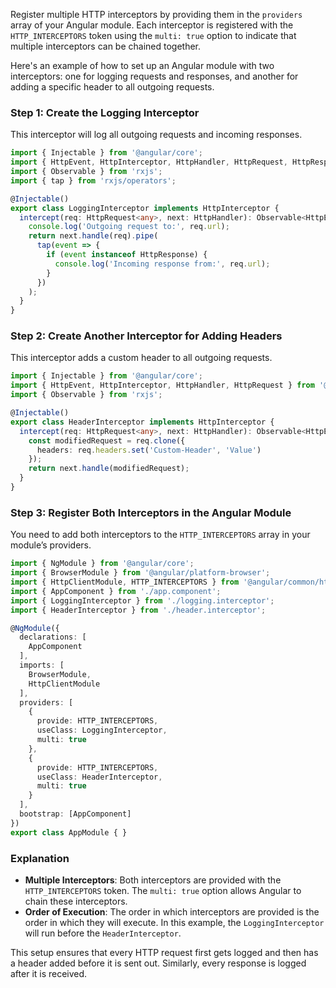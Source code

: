Register multiple HTTP interceptors by providing them in the `providers` array of your Angular module. Each interceptor is registered with the `HTTP_INTERCEPTORS` token using the `multi: true` option to indicate that multiple interceptors can be chained together.

Here's an example of how to set up an Angular module with two interceptors: one for logging requests and responses, and another for adding a specific header to all outgoing requests.

### Step 1: Create the Logging Interceptor

This interceptor will log all outgoing requests and incoming responses.

```typescript
import { Injectable } from '@angular/core';
import { HttpEvent, HttpInterceptor, HttpHandler, HttpRequest, HttpResponse } from '@angular/common/http';
import { Observable } from 'rxjs';
import { tap } from 'rxjs/operators';

@Injectable()
export class LoggingInterceptor implements HttpInterceptor {
  intercept(req: HttpRequest<any>, next: HttpHandler): Observable<HttpEvent<any>> {
    console.log('Outgoing request to:', req.url);
    return next.handle(req).pipe(
      tap(event => {
        if (event instanceof HttpResponse) {
          console.log('Incoming response from:', req.url);
        }
      })
    );
  }
}
```

### Step 2: Create Another Interceptor for Adding Headers

This interceptor adds a custom header to all outgoing requests.

```typescript
import { Injectable } from '@angular/core';
import { HttpEvent, HttpInterceptor, HttpHandler, HttpRequest } from '@angular/common/http';
import { Observable } from 'rxjs';

@Injectable()
export class HeaderInterceptor implements HttpInterceptor {
  intercept(req: HttpRequest<any>, next: HttpHandler): Observable<HttpEvent<any>> {
    const modifiedRequest = req.clone({
      headers: req.headers.set('Custom-Header', 'Value')
    });
    return next.handle(modifiedRequest);
  }
}
```

### Step 3: Register Both Interceptors in the Angular Module

You need to add both interceptors to the `HTTP_INTERCEPTORS` array in your module’s providers.

```typescript
import { NgModule } from '@angular/core';
import { BrowserModule } from '@angular/platform-browser';
import { HttpClientModule, HTTP_INTERCEPTORS } from '@angular/common/http';
import { AppComponent } from './app.component';
import { LoggingInterceptor } from './logging.interceptor';
import { HeaderInterceptor } from './header.interceptor';

@NgModule({
  declarations: [
    AppComponent
  ],
  imports: [
    BrowserModule,
    HttpClientModule
  ],
  providers: [
    {
      provide: HTTP_INTERCEPTORS,
      useClass: LoggingInterceptor,
      multi: true
    },
    {
      provide: HTTP_INTERCEPTORS,
      useClass: HeaderInterceptor,
      multi: true
    }
  ],
  bootstrap: [AppComponent]
})
export class AppModule { }
```

### Explanation

- **Multiple Interceptors**: Both interceptors are provided with the `HTTP_INTERCEPTORS` token. The `multi: true` option allows Angular to chain these interceptors.
- **Order of Execution**: The order in which interceptors are provided is the order in which they will execute. In this example, the `LoggingInterceptor` will run before the `HeaderInterceptor`.

This setup ensures that every HTTP request first gets logged and then has a header added before it is sent out. Similarly, every response is logged after it is received.
